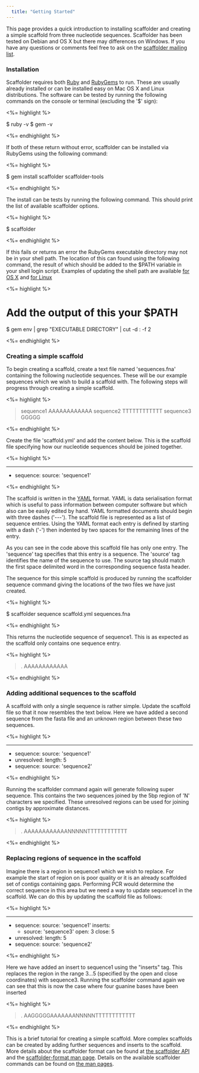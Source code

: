 ```yaml
---
  title: "Getting Started"
---
```


This page provides a quick introduction to installing scaffolder and creating
a simple scaffold from three nucleotide sequences. Scaffolder has been tested
on Debian and OS X but there may differences on Windows. If you have any
questions or comments feel free to ask on the [scaffolder mailing list][email].

### Installation

Scaffolder requires both [Ruby][] and [RubyGems][] to run. These are usually
already installed or can be installed easy on Mac OS X and Linux distributions.
The software can be tested by running the following commands on the console or
terminal (excluding the '$' sign):

<%= highlight %>

  $ ruby -v
  $ gem -v

<%= endhighlight %>

If both of these return without error, scaffolder can be installed via RubyGems
using the following command:

<%= highlight %>

  $ gem install scaffolder scaffolder-tools

<%= endhighlight %>

The install can be tests by running the following command. This should print
the list of available scaffolder options.

<%= highlight %>

  $ scaffolder

<%= endhighlight %>

If this fails or returns an error the RubyGems executable directory may not be
in your shell path. The location of this can found using the following command,
the result of which should be added to the $PATH variable in your shell login
script. Examples of updating the shell path are available [for OS X][osx_path]
and [for Linux][linux_path]

<%= highlight %>

  # Add the output of this your $PATH
  $ gem env | grep "EXECUTABLE DIRECTORY" | cut -d : -f 2

<%= endhighlight %>

### Creating a simple scaffold

To begin creating a scaffold, create a text file named 'sequences.fna'
containing the following nucleotide sequences. These will be our example
sequences which we wish to build a scaffold with. The following steps will
progress through creating a simple scaffold.

<%= highlight %>

  >sequence1
  AAAAAAAAAAAA
  >sequence2
  TTTTTTTTTTTT
  >sequence3
  GGGGG

<%= endhighlight %>

Create the file 'scaffold.yml' and add the content below. This is the scaffold
file specifying how our nucleotide sequences should be joined together.

<%= highlight %>

  ---
  - sequence:
      source: 'sequence1'

<%= endhighlight %>

The scaffold is written in the [YAML][] format. YAML is data serialisation
format which is useful to pass information between computer software but which
also can be easily edited by hand. YAML formatted documents should begin with
three dashes ('---'). The scaffold file is represented as a list of sequence
entries. Using the YAML format each entry is defined by starting with a dash
('-') then indented by two spaces for the remaining lines of the entry.

As you can see in the code above this scaffold file has only one entry. The
'sequence' tag specifies that this entry is a sequence. The 'source' tag
identifies the name of the sequence to use. The source tag should match the
first space delimited word in the corresponding sequence fasta header.

The sequence for this simple scaffold is produced by running the scaffolder
sequence command giving the locations of the two files we have just created.

<%= highlight %>

  $ scaffolder sequence scaffold.yml sequences.fna

<%= endhighlight %>

This returns the nucleotide sequence of sequence1. This is as expected as the
scaffold only contains one sequence entry.

<%= highlight %>

  >.
  AAAAAAAAAAAA

<%= endhighlight %>

### Adding additional sequences to the scaffold

A scaffold with only a single sequence is rather simple. Update the scaffold
file so that it now resembles the text below. Here we have added a second
sequence from the fasta file and an unknown region between these two sequences.

<%= highlight %>

  ---
  - sequence:
      source: 'sequence1'
  - unresolved:
      length: 5
  - sequence:
      source: 'sequence2'

<%= endhighlight %>

Running the scaffolder command again will generate following super sequence.
This contains the two sequences joined by the 5bp region of 'N' characters we
specified. These unresolved regions can be used for joining contigs by
approximate distances.

<%= highlight %>

  >.
  AAAAAAAAAAAANNNNNTTTTTTTTTTTT

<%= endhighlight %>

### Replacing regions of sequence in the scaffold

Imagine there is a region in sequence1 which we wish to replace. For example
the start of region on is poor quality or it is an already scaffolded set of
contigs containing gaps. Performing PCR would determine the correct sequence in
this area but we need a way to update sequence1 in the scaffold. We can do this
by updating the scaffold file as follows:

<%= highlight %>

  ---
  - sequence:
      source: 'sequence1'
      inserts:
      - source: 'sequence3'
        open: 3
        close: 5
  - unresolved:
      length: 5
  - sequence:
      source: 'sequence2'

<%= endhighlight %>

Here we have added an insert to sequence1 using the "inserts" tag. This
replaces the region in the range 3...5 (specified by the open and close
coordinates) with sequence3. Running the scaffolder command again we can see
that this is now the case where four guanine bases have been inserted

<%= highlight %>

  >.
  AAGGGGGAAAAAAANNNNNTTTTTTTTTTTT

<%= endhighlight %>

This is a brief tutorial for creating a simple scaffold. More complex scaffolds
can be created by adding further sequences and inserts to the scaffold. More
details about the scaffolder format can be found at [the scaffolder API][api]
and the [scaffolder-format man page][format]. Details on the available
scaffolder commands can be found on [the man pages][man].

[Ruby]: http://www.ruby-lang.org/
[RubyGems]: http://rubygems.org/
[osx_path]: http://stackoverflow.com/questions/135688/setting-environment-variables-in-os-x
[linux_path]: http://www.troubleshooters.com/linux/prepostpath.htm
[man]: /man
[api]: http://rubydoc.info/gems/scaffolder/0.4.1/Scaffolder
[email]: http://groups.google.com/group/scaffolder
[yaml]: http://www.yaml.org/
[format]: /man/scaffolder-format/
